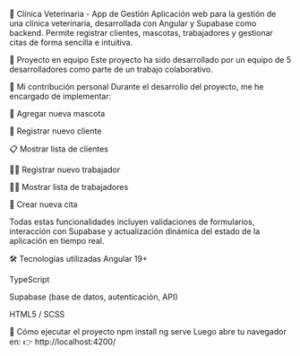 🐾 Clínica Veterinaria - App de Gestión
Aplicación web para la gestión de una clínica veterinaria, desarrollada con Angular y Supabase como backend. Permite registrar clientes, mascotas, trabajadores y gestionar citas de forma sencilla e intuitiva.

👥 Proyecto en equipo
Este proyecto ha sido desarrollado por un equipo de 5 desarrolladores como parte de un trabajo colaborativo.

🔧 Mi contribución personal
Durante el desarrollo del proyecto, me he encargado de implementar:

🐶 Agregar nueva mascota

👤 Registrar nuevo cliente

📋 Mostrar lista de clientes

👨‍⚕️ Registrar nuevo trabajador

🧑‍⚕️ Mostrar lista de trabajadores

📅 Crear nueva cita

Todas estas funcionalidades incluyen validaciones de formularios, interacción con Supabase y actualización dinámica del estado de la aplicación en tiempo real.

🛠️ Tecnologías utilizadas
Angular 19+

TypeScript

Supabase (base de datos, autenticación, API)

HTML5 / SCSS

🚀 Cómo ejecutar el proyecto
npm install
ng serve
Luego abre tu navegador en:
👉 http://localhost:4200/
